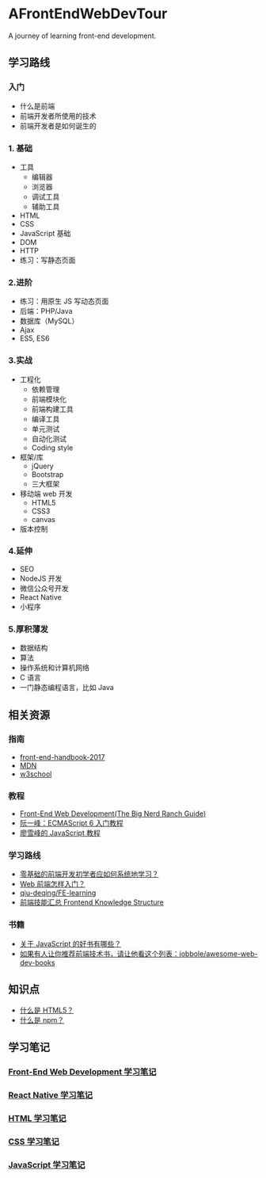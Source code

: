# AFrontEndWebDevTour
A journey of learning front-end development.

## 学习路线

### 入门
- 什么是前端
- 前端开发者所使用的技术
- 前端开发者是如何诞生的

### 1. 基础
- 工具
  - 编辑器
  - 浏览器
  - 调试工具
  - 辅助工具
- HTML
- CSS
- JavaScript 基础
- DOM
- HTTP
- 练习：写静态页面


### 2.进阶
- 练习：用原生 JS 写动态页面
- 后端：PHP/Java
- 数据库（MySQL）
- Ajax
- ES5, ES6

### 3.实战
- 工程化
  - 依赖管理
  - 前端模块化
  - 前端构建工具
  - 编译工具
  - 单元测试
  - 自动化测试
  - Coding style
- 框架/库
  - jQuery
  - Bootstrap
  - 三大框架
- 移动端 web 开发
  - HTML5
  - CSS3
  - canvas
- 版本控制

### 4.延伸
- SEO
- NodeJS 开发
- 微信公众号开发
- React Native
- 小程序

### 5.厚积薄发
- 数据结构
- 算法
- 操作系统和计算机网络
- C 语言
- 一门静态编程语言，比如 Java



## 相关资源

### 指南
- [front-end-handbook-2017](https://github.com/xitu/front-end-handbook-2017)
- [MDN](https://developer.mozilla.org/zh-CN/)
- [w3school](http://www.w3school.com.cn)

### 教程
- [Front-End Web Development(The Big Nerd Ranch Guide)](https://www.amazon.com/Front-End-Web-Development-Ranch-Guides/dp/0134433947)
- [阮一峰：ECMAScript 6 入门教程](http://es6.ruanyifeng.com/)
- [廖雪峰的 JavaScript 教程](http://www.liaoxuefeng.com/wiki/001434446689867b27157e896e74d51a89c25cc8b43bdb3000)

### 学习路线
- [零基础的前端开发初学者应如何系统地学习？](https://www.zhihu.com/question/19834302)
- [Web 前端怎样入门？](https://www.zhihu.com/question/32314049)
- [qiu-deqing/FE-learning](https://github.com/qiu-deqing/FE-learning#入门书)
- [前端技能汇总 Frontend Knowledge Structure](https://github.com/JacksonTian/fks)

### 书籍
- [关于 JavaScript 的好书有哪些？](https://www.zhihu.com/question/19562698)
- [如果有人让你推荐前端技术书，请让他看这个列表：jobbole/awesome-web-dev-books](https://github.com/jobbole/awesome-web-dev-books)


## 知识点
- [什么是 HTML5？](https://developer.mozilla.org/zh-CN/docs/Web/Guide/HTML/HTML)
- [什么是 npm？](http://coloration.cc/npmjs-documentation/)

## 学习笔记
### [Front-End Web Development 学习笔记](https://github.com/ShannonChenCHN/AFrontEndWebDevTour/blob/master/front-end-dev-book/README.md)
### [React Native 学习笔记](https://github.com/ShannonChenCHN/AFrontEndWebDevTour/blob/master/React-Native/README.md)
### [HTML 学习笔记](https://github.com/ShannonChenCHN/AFrontEndWebDevTour/blob/master/learning-notes/HTML-learning-notes.md)
### [CSS 学习笔记](https://github.com/ShannonChenCHN/AFrontEndWebDevTour/blob/master/learning-notes/CSS-learning-notes.md)
### [JavaScript 学习笔记](https://github.com/ShannonChenCHN/AFrontEndWebDevTour/blob/master/learning-notes/JavaScript-learning-notes.md)

